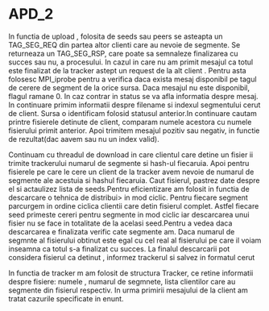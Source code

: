 # APD_2
In functia de upload , folosita de seeds sau peers se
asteapta un TAG_SEG_REQ din partea altor clienti care
au nevoie de segmente. Se returneaza un TAG_SEG_RSP,
care poate sa semnaleze finalizarea cu succes sau nu, a procesului.
In cazul in care nu am primit mesajul ca totul este finalizat de la tracker astept
un request de la alt client . Pentru asta folosesc MPI_iprobe pentru a verifica
daca exista mesaj disponibil pe tagul de cerere de segment de la orice sursa. Daca mesajul nu
este disponibil, flagul ramane 0. In caz contrar in status se va afla informatia
despre mesaj. In continuare primim informatii despre filename si indexul segmentului
cerut de client. Sursa o identificam folosid statusul anterior.In continuare 
cautam printre fisierele detinute de client, comparam numele acestora cu
numele fisierului primit anterior. Apoi trimitem mesajul pozitiv sau negativ, in functie de
rezultat(dac aavem sau nu un index valid).

Continuam cu threadul de download in care clientul care detine un fisier ii 
trimite trackerului numarul de segmente si hash-ul fiecaruia. Apoi pentru
fisierele pe care le cere un client de la tracker avem nevoie de numarul de 
segmente ale acestuia si hashul fiecaruia. Caut fisierul, pastrez date despre
el si actaulizez lista de seeds.Pentru eficientizare am folosit in functia de descarcare o tehnica de distribui>
in mod ciclic. Pentru fiecare segment parcurgem in ordine ciclica clientii care
detin fisierul complet. Astfel fiecare seed primeste cereri pentru segmente in
mod ciclic iar descarcarea unui fisier nu se face in totalitate de la
acelasi seed.Pentru a vedea daca descarcarea e finalizata 
verific cate segmente am. Daca numarul de segmnte al fisierului obtinut
este egal cu cel real al fisierului pe care il voiam inseamna ca 
totul s-a finalizat cu succes.  La finalul descarcarii pot considera fisierul
ca detinut , informez trackerul si salvez in formatul cerut

In functia de tracker m am folosit de structura Tracker, ce retine informatii
despre fisiere: numele , numarul de segmnete, lista clientilor care au
segmente din fisierul respectiv. In urma primirii mesajului de la client am
tratat cazurile specificate in enunt.
